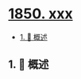 # [1850. xxx](https://github.com/Tdahuyou/TNotes.leetcode/tree/main/notes/1850.%20xxx)

<!-- region:toc -->

- [1. 📝 概述](#1--概述)

<!-- endregion:toc -->

## 1. 📝 概述
